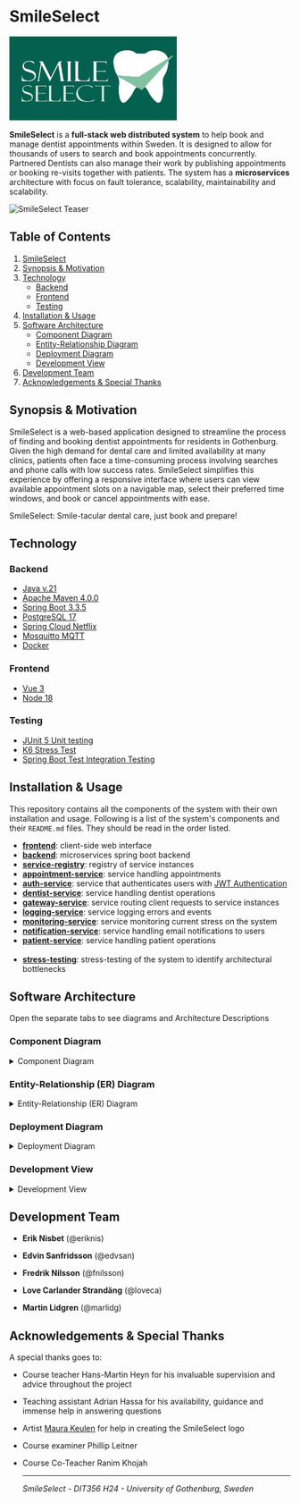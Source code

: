 # SmileSelect
<img  src="assets/images/SmileSelect.jpg" alt="SmileSelect Logo" width="300" height="150" vertical-align="center">

**SmileSelect** is a **full-stack web distributed system** to help book and manage dentist
appointments within Sweden. It is designed to allow for thousands of users to search and book appointments concurrently.
Partnered Dentists can also manage their work by publishing appointments or booking re-visits together with patients.
The system has a **microservices** architecture with focus on fault tolerance, scalability, maintainability and scalability.


<img src="assets/images/SmileSelect-Teaser.png" alt="SmileSelect Teaser">

## Table of Contents

1. [SmileSelect](#smileselect)
2. [Synopsis & Motivation](#synopsis--motivation)
3. [Technology](#technology)
   - [Backend](#backend)
   - [Frontend](#frontend)
   - [Testing](#testing)
4. [Installation & Usage](#installation--usage)
5. [Software Architecture](#software-architecture)
   - [Component Diagram](#component-diagram)
   - [Entity-Relationship Diagram](#entity-relationship-diagram)
   - [Deployment Diagram](#deployment-diagram)
   - [Development View](#development-view)
6. [Development Team](#development-team)
7. [Acknowledgements & Special Thanks](#acknowledgements")

## <a id="synopsis--motivation"></a>Synopsis & Motivation 

SmileSelect is a web-based application designed to streamline the process of finding and booking dentist appointments for residents in Gothenburg. Given the high demand for dental care and limited availability at many clinics, patients often face a time-consuming process involving searches and phone calls with low success rates. SmileSelect simplifies this experience by offering a responsive interface where users can view available appointment slots on a navigable map, select their preferred time windows, and book or cancel appointments with ease. 

SmileSelect: Smile-tacular dental care, just book and prepare!

## <a id="technology"></a>Technology

### <a id="backend"></a>Backend
- [Java v.21](https://www.oracle.com/se/java/technologies/downloads/#java21)
- [Apache Maven 4.0.0](https://maven.apache.org/download.cgi)
- [Spring Boot 3.3.5](https://spring.io/)
- [PostgreSQL 17](https://www.postgresql.org/)
- [Spring Cloud Netflix](https://cloud.spring.io/spring-cloud-netflix/reference/html/)
- [Mosquitto MQTT](https://mosquitto.org/)
- [Docker](https://docs.docker.com/get-started/get-docker/)

### <a id="frontend"></a>Frontend
- [Vue 3](https://vuejs.org/)
- [Node 18](https://nodejs.org/en)

### <a id="testing"></a>Testing
- [JUnit 5 Unit testing](https://junit.org/junit5/)
- [K6 Stress Test](https://k6.io/)
- [Spring Boot Test Integration Testing](https://spring.io/guides/gs/testing-web)

## <a id="installation--usage"></a>Installation & Usage

This repository contains all the components of the system with their own installation and usage.
Following is a list of the system's components and their `README.md` files.
They should be read in the order listed.

- [**frontend**](smile-select-frontend/README.md): client-side web interface
- [**backend**](backend/README.md):  microservices spring boot backend
- [**service-registry**](backend/registry/service-registry/README.md): registry of service instances
- [**appointment-service**](backend/services/appointment-service/README.md): service handling appointments
- [**auth-service**](backend/services/auth-service/README.md): service that authenticates users with [JWT Authentication](https://jwt.io/)
- [**dentist-service**](backend/services/dentist-service/README.md): service handling dentist operations
- [**gateway-service**](backend/services/gateway-service/README.md): service routing client requests to service instances
- [**logging-service**](backend/services/logging-service/README.md): service logging errors and events
- [**monitoring-service**](backend/services/monitoring-service/README.md): service monitoring current stress on the system
- [**notification-service**](backend/services/notification-service/README.md): service handling email notifications to users
- [**patient-service**](backend/services/patient-service/README.md): service handling patient operations
<br></br>
- [**stress-testing**](backend/stress-test/README.md): stress-testing of the system to identify architectural bottlenecks


## <a id="software-architecture"></a>Software Architecture

Open the separate tabs to see diagrams and Architecture Descriptions

### <a id="component-diagram"></a>Component Diagram
<details><summary>Component Diagram</summary>

![Component Diagram](assets/diagrams/component-diagram-milestone4.png)

*This component diagram represents a microservice-based architecture for a distributed dental management system. 
The system is made up of multiple microservices, a central API Gateway access point, a Service Registry for service discovery, and an MQTT broker for asynchronous communication between services. 
Some details of the architecture are as follows:*

**User Interfaces:**

The system has two frontends: Patient UI and Dentist UI, which interact 
with the backend via the API Gateway using RESTful HTTP communication. 

**API Gateway:**

Acts as a single entry point for client requests and communication, 
forwarding user requests to the respective microservices (i.e. Appointment-Service, 
Dentist-Service).

**Service Registry**

The Service Registry (Eureka Server) is integrated to manage and maintain a 
dynamic registry of all running microservices and adhering to location transparency. 
All microservices register themselves at the registry, 
enabling dynamic service discovery and removing the need for hardcoded endpoints.

**Microservices:**

Each microservice is designed for a specific functionality:

* Appointment-Service: Manages appointments.
* Auth-Service: Handles authentication and authorization.
* Dentist-Service: Manages dentist-related data.
* Logging-Service: Handles logging operations for monitoring of events.
* Monitoring-Service: Monitors all events in the system and provides real-time insight for health and performance.
* Notification-Service: Sends notifications via MQTT.
* Patient-Service: Manages patient-related data.

**Databases**:

Each microservice (except Auth-Service and Monitoring-Service) has dedicated databases to store its data, ensuring modularity and scalability.

**Communication**:

* Synchronous communication (REST) occurs between the API Gateway and microservices.
* Asynchronous communication (MQTT) is used for inter-service messaging, improving decoupling and scalability.

</details>

### <a id="entity-relationship-diagram"></a>Entity-Relationship (ER) Diagram
<details><summary>Entity-Relationship (ER) Diagram</summary>

![Entity-Relationship Diagram](assets/diagrams/er-diagram-milestone4.png)

*This ER diagram represents and outlines the structure of a dental management system, capturing the core relationships and data flows between clinics, dentists, patients, appointments, and notifications.*
*It models the relationships between these entities and their respective roles in the system.*

</details>

### <a id="deployment-diagram"></a>Deployment Diagram
<details><summary>Deployment Diagram</summary>

![Deployment Diagram](assets/diagrams/deployment-diagram-milestone4.png)

This Deployment Diagram represents a distributed system architecture of SmileSelect, detailing the physical deployment of various components and their interactions:

**API Gateway:** 

Serves as the central entry point for managing all incoming HTTP requests from the WebClient, routing them to appropriate backend services.

**WebClient:** 

Represents the user-facing frontend, hosted on a web server and communicating with the backend via the API Gateway.

**Backend Services:** Includes modular services, each deployed on Spring Boot servers:

* Dental Service, Logging Service, Patient Service, and Notification Service for domain-specific operations.
* Appointment Service deployed with primary and redundant database configurations for fault tolerance.

**Databases:** 

Each service has its own dedicated PostgreSQL database (I.e. DentalDB, PatientDB, NotificationDB) for managing application data and data storage.

**MQTT Broker:** 

Enables real-time communication using a publish/subscribe mechanism for asynchronous event handling.

**Authentication Service:** 

A dedicated service managing user authentication and security.

**Communication:** 

* Most interactions between nodes occur over HTTP
* Publish/Subscribe messaging is used inter-service for asynchronous communication. 

</details>

### <a id="development-view"></a>Development View
<details><summary>Development View</summary>

![Development-View](assets/diagrams/development-view-diagram.png)

*This Development View Diagram outlines a high-level structure of any given microservice. It shows the general layered architecture of the system's microservices with a controller-service-repository pattern.*

</details>

## <a id="development-team"></a>Development Team

* **Erik Nisbet** (@eriknis)

* **Edvin Sanfridsson** (@edvsan)

* **Fredrik Nilsson** (@fnilsson)

* **Love Carlander Strandäng** (@loveca)

* **Martin Lidgren** (@marlidg)

## <a id="acknowledgements"></a>Acknowledgements & Special Thanks

A special thanks goes to:
- Course teacher Hans-Martin Heyn for his invaluable supervision and advice throughout the project
- Teaching assistant Adrian Hassa for his availability, guidance and immense help in answering questions
- Artist [Maura Keulen](https://www.linkedin.com/in/maurakeulen/) for help in creating the SmileSelect logo
- Course examiner Phillip Leitner
- Course Co-Teacher Ranim Khojah


    -------------------------------------------------------

    _SmileSelect - DIT356 H24 - University of Gothenburg, Sweden_

